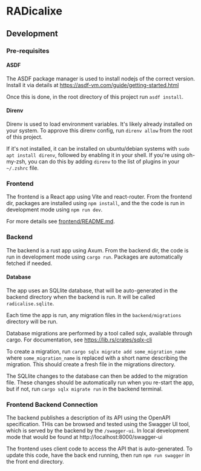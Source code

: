 # RADicalixe

## Development

### Pre-requisites

#### ASDF

The ASDF package manager is used to install nodejs of the correct version. Install it via details at https://asdf-vm.com/guide/getting-started.html

Once this is done, in the root directory of this project run `asdf install`.

#### Direnv

Direnv is used to load environment variables. It's likely already installed on your system. To approve this direnv config, run `direnv allow` from the root of this project.

If it's not installed, it can be installed on ubuntu/debian systems with `sudo apt install direnv`, followed by enabling it in your shell. If you're using oh-my-zsh, you can do this by adding `direnv` to the list of plugins in your `~/.zshrc` file.

### Frontend

The frontend is a React app using Vite and react-router. From the frontend dir, packages are installed using `npm install`, and the the code is run in development mode using `npm run dev`.

For more details see [frontend/README.md](./frontend/README.md).

### Backend

The backend is a rust app using Axum. From the backend dir, the code is run in development mode using `cargo run`. Packages are automatically fetched if needed.

#### Database

The app uses an SQLlite database, that will be auto-generated in the backend directory when the backend is run. It will be called `radicalise.sqlite`.

Each time the app is run, any migration files in the `backend/migrations` directory will be run.

Database migrations are performed by a tool called sqlx, available through cargo. For documentation, see https://lib.rs/crates/sqlx-cli

To create a migration, run `cargo sqlx migrate add some_migration_name` where `some_migration_name` is replaced with a short name describing the migration. This should create a fresh file in the migrations directory.

The SQLlite changes to the database can then be added to the migration file.
These changes should be automatically run when you re-start the app, but if not, run `cargo sqlx migrate run` in the backend terminal.

### Frontend Backend Connection

The backend publishes a description of its API using the OpenAPI specification. THis can be browsed and tested using the Swagger UI tool, which is served by the backend by the `/swagger-ui`. In local development mode that would be found at http://localhost:8000/swagger-ui

The frontend uses client code to access the API that is auto-generated. To update this code, have the back end running, then run `npm run swagger` in the front end directory.
